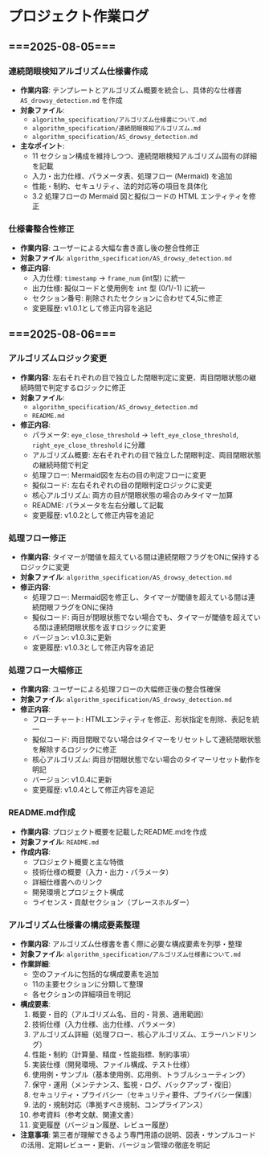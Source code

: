 # プロジェクト作業ログ

## ===2025-08-05===

### 連続閉眼検知アルゴリズム仕様書作成
- **作業内容**: テンプレートとアルゴリズム概要を統合し、具体的な仕様書 `AS_drowsy_detection.md` を作成
- **対象ファイル**:
  - `algorithm_specification/アルゴリズム仕様書について.md`
  - `algorithm_specification/連続閉眼検知アルゴリズム.md`
  - `algorithm_specification/AS_drowsy_detection.md`
- **主なポイント**:
  - 11 セクション構成を維持しつつ、連続閉眼検知アルゴリズム固有の詳細を記載
  - 入力・出力仕様、パラメータ表、処理フロー (Mermaid) を追加
  - 性能・制約、セキュリティ、法的対応等の項目を具体化
  - 3.2 処理フローの Mermaid 図と擬似コードの HTML エンティティを修正

### 仕様書整合性修正
- **作業内容**: ユーザーによる大幅な書き直し後の整合性修正
- **対象ファイル**: `algorithm_specification/AS_drowsy_detection.md`
- **修正内容**:
  - 入力仕様: `timestamp` → `frame_num` (int型) に統一
  - 出力仕様: 擬似コードと使用例を `int` 型 (0/1/-1) に統一
  - セクション番号: 削除されたセクションに合わせて4,5に修正
  - 変更履歴: v1.0.1として修正内容を追記


## ===2025-08-06===

### アルゴリズムロジック変更
- **作業内容**: 左右それぞれの目で独立した閉眼判定に変更、両目閉眼状態の継続時間で判定するロジックに修正
- **対象ファイル**: 
  - `algorithm_specification/AS_drowsy_detection.md`
  - `README.md`
- **修正内容**:
  - パラメータ: `eye_close_threshold` → `left_eye_close_threshold`, `right_eye_close_threshold` に分離
  - アルゴリズム概要: 左右それぞれの目で独立した閉眼判定、両目閉眼状態の継続時間で判定
  - 処理フロー: Mermaid図を左右の目の判定フローに変更
  - 擬似コード: 左右それぞれの目の閉眼判定ロジックに変更
  - 核心アルゴリズム: 両方の目が閉眼状態の場合のみタイマー加算
  - README: パラメータを左右分離して記載
  - 変更履歴: v1.0.2として修正内容を追記

### 処理フロー修正
- **作業内容**: タイマーが閾値を超えている間は連続閉眼フラグをONに保持するロジックに変更
- **対象ファイル**: `algorithm_specification/AS_drowsy_detection.md`
- **修正内容**:
  - 処理フロー: Mermaid図を修正し、タイマーが閾値を超えている間は連続閉眼フラグをONに保持
  - 擬似コード: 両目が閉眼状態でない場合でも、タイマーが閾値を超えている間は連続閉眼状態を返すロジックに変更
  - バージョン: v1.0.3に更新
  - 変更履歴: v1.0.3として修正内容を追記

### 処理フロー大幅修正
- **作業内容**: ユーザーによる処理フローの大幅修正後の整合性確保
- **対象ファイル**: `algorithm_specification/AS_drowsy_detection.md`
- **修正内容**:
  - フローチャート: HTMLエンティティを修正、形状指定を削除、表記を統一
  - 擬似コード: 両目閉眼でない場合はタイマーをリセットして連続閉眼状態を解除するロジックに修正
  - 核心アルゴリズム: 両目が閉眼状態でない場合のタイマーリセット動作を明記
  - バージョン: v1.0.4に更新
  - 変更履歴: v1.0.4として修正内容を追記

### README.md作成
- **作業内容**: プロジェクト概要を記載したREADME.mdを作成
- **対象ファイル**: `README.md`
- **作成内容**:
  - プロジェクト概要と主な特徴
  - 技術仕様の概要（入力・出力・パラメータ）
  - 詳細仕様書へのリンク
  - 開発環境とプロジェクト構成
  - ライセンス・貢献セクション（プレースホルダー）

### アルゴリズム仕様書の構成要素整理
- **作業内容**: アルゴリズム仕様書を書く際に必要な構成要素を列挙・整理
- **対象ファイル**: `algorithm_specification/アルゴリズム仕様書について.md`
- **作業詳細**:
  - 空のファイルに包括的な構成要素を追加
  - 11の主要セクションに分類して整理
  - 各セクションの詳細項目を明記
- **構成要素**:
  1. 概要・目的（アルゴリズム名、目的・背景、適用範囲）
  2. 技術仕様（入力仕様、出力仕様、パラメータ）
  3. アルゴリズム詳細（処理フロー、核心アルゴリズム、エラーハンドリング）
  4. 性能・制約（計算量、精度・性能指標、制約事項）
  5. 実装仕様（開発環境、ファイル構成、テスト仕様）
  6. 使用例・サンプル（基本使用例、応用例、トラブルシューティング）
  7. 保守・運用（メンテナンス、監視・ログ、バックアップ・復旧）
  8. セキュリティ・プライバシー（セキュリティ要件、プライバシー保護）
  9. 法的・規制対応（準拠すべき規制、コンプライアンス）
  10. 参考資料（参考文献、関連文書）
  11. 変更履歴（バージョン履歴、レビュー履歴）
- **注意事項**: 第三者が理解できるよう専門用語の説明、図表・サンプルコードの活用、定期レビュー・更新、バージョン管理の徹底を明記 